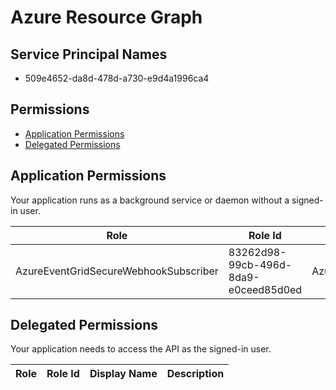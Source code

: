 # Azure Resource Graph
## Service Principal Names
- 509e4652-da8d-478d-a730-e9d4a1996ca4

 ## Permissions
- [Application Permissions](#application-permissions)
- [Delegated Permissions](#delegated-permissions)

## Application Permissions
Your application runs as a background service or daemon without a signed-in user.

| Role | Role Id | Display Name | Description |
|---|---|---|---|
| AzureEventGridSecureWebhookSubscriber | 83262d98-99cb-496d-8da9-e0ceed85d0ed | AzureEventGridSecureWebhookSubscriber | Azure Event Grid Role |

## Delegated Permissions
Your application needs to access the API as the signed-in user. 

| Role | Role Id | Display Name | Description |
|---|---|---|---|

